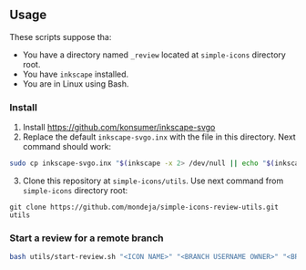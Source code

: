 ## Usage

These scripts suppose tha:

- You have a directory named `_review` located at `simple-icons` directory root.
- You have `inkscape` installed.
- You are in Linux using Bash.

### Install

1. Install https://github.com/konsumer/inkscape-svgo
2. Replace the default `inkscape-svgo.inx` with the file in this directory.
 Next command should work:

```bash
sudo cp inkscape-svgo.inx "$(inkscape -x 2> /dev/null || echo "$(inkscape --actions="system-data-directory")/extensions")/inkscape-svgo.inx"
```
3. Clone this repository at `simple-icons/utils`. Use next command from
 `simple-icons` directory root:
```
git clone https://github.com/mondeja/simple-icons-review-utils.git utils
```

### Start a review for a remote branch

```bash
bash utils/start-review.sh "<ICON NAME>" "<BRANCH USERNAME OWNER>" "<BRANCH NAME>"
```
